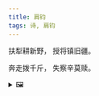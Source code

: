 ```yaml
---
title: 肩钧
tags: 诗, 肩钧
---
```


扶犁耕新野，
授将镇旧疆。

奔走拨千斤，
失察辛莫赎。

<details><summary>🖼️</summary>

![](writings/images/2016-01-01-jian-jun.JPG)

</details>